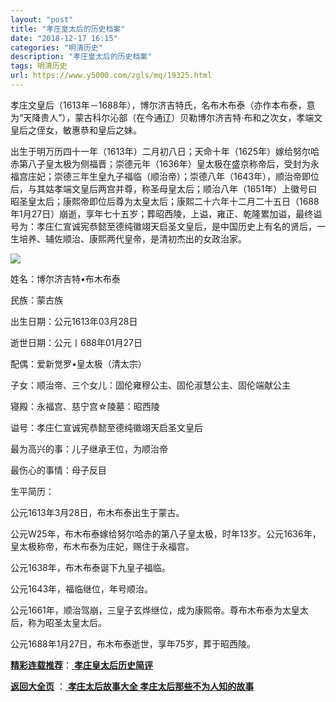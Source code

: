 ```yaml
---
layout: "post"
title: "孝庄皇太后的历史档案"
date: "2018-12-17 16:15"
categories: "明清历史"
description: "孝庄皇太后的历史档案"
tags: 明清历史
url: https://www.y5000.com/zgls/mq/19325.html
---
```






孝庄文皇后（1613年－1688年），博尔济吉特氏，名布木布泰（亦作本布泰，意为“天降贵人”），蒙古科尔沁部（在今通辽）贝勒博尔济吉特·布和之次女，孝端文皇后之侄女，敏惠恭和皇后之妹。

出生于明万历四十一年（1613年）二月初八日；天命十年（1625年）嫁给努尔哈赤第八子皇太极为侧福晋；崇德元年（1636年）皇太极在盛京称帝后，受封为永福宫庄妃；崇德三年生皇九子福临（顺治帝）；崇德八年（1643年），顺治帝即位后，与其姑孝端文皇后两宫并尊，称圣母皇太后；顺治八年（1651年）上徽号曰昭圣皇太后；康熙帝即位后尊为太皇太后；康熙二十六年十二月二十五日（1688年1月27日）崩逝，享年七十五岁；葬昭西陵，上谥，雍正、乾隆累加谥，最终谥号为：孝庄仁宣诚宪恭懿至德纯徽翊天启圣文皇后，是中国历史上有名的贤后，一生培养、辅佐顺治、康熙两代皇帝，是清初杰出的女政治家。

![](https://img.y5000.com/uploads/allimg/170414/6-1F414095Q11M.jpg)

姓名：博尔济吉特•布木布泰

民族：蒙古族

出生日期：公元1613年03月28日

逝世日期：公元丨688年01月27日

配偶：爱新觉罗•皇太极（清太宗）

子女：顺治帝、三个女儿：固伦雍穆公主、固伦淑慧公主、固伦端献公主

寝殿：永福宫、慈宁宫☆陵墓：昭西陵

谥号：孝庄仁宣诚宪恭懿至德纯徽翊天启圣文皇后

最为高兴的事：儿子继承王位，为顺治帝

最伤心的事情：母子反目

生平简历：

公元1613年3月28日，布木布泰出生于蒙古。

公元W25年，布木布泰嫁给努尔哈赤的第八子皇太极，时年13岁。公元1636年，皇太极称帝，布木布泰为庄妃，赐住于永福宫。

公元1638年，布木布泰诞下九皇子福临。

公元1643年，福临继位，年号顺治。

公元1661年，顺治驾崩，三皇子玄烨继位，成为康熙帝。尊布木布泰为太皇太后，称为昭圣太皇太后。

公元1688年1月27日，布木布泰逝世，享年75岁，葬于昭西陵。

[**精彩连载推荐**](https://www.y5000.com/zgls/mq/19301.html)：[
**孝庄皇太后历史简评**](https://www.y5000.com/zgls/mq/19326.html)

**[返回大全页](https://www.y5000.com/zgls/mq/19314.html)** ：[ **孝庄太后故事大全
孝庄太后那些不为人知的故事**](https://www.y5000.com/zgls/mq/19340.html)
